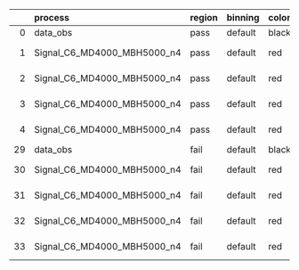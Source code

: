 |    | process                     | region   | binning   | color   | process_type   |   scale | variation   | source_filename                                                      | source_histname    | alias                       | title     |   combine_idx |     lnN |   shapes | syst_type   | direction   | variation_alias   |
|---:|:----------------------------|:---------|:----------|:--------|:---------------|--------:|:------------|:---------------------------------------------------------------------|:-------------------|:----------------------------|:----------|--------------:|--------:|---------:|:------------|:------------|:------------------|
|  0 | data_obs                    | pass     | default   | black   | DATA           |       1 | nominal     | ./histograms_for_2DAlphabet_v18//BH_Data.root                        | hpass              | Data                        | Data      |           nan | nan     |      nan | nan         | nan         | nan               |
|  1 | Signal_C6_MD4000_MBH5000_n4 | pass     | default   | red     | SIGNAL         |       1 | lumi        | ./histograms_for_2DAlphabet_v18//BH_Signal_C6_MD4000_MBH5000_n4.root | hpass              | Signal_C6_MD4000_MBH5000_n4 | BH signal |           nan |   1.016 |      nan | lnN         | nan         | nan               |
|  2 | Signal_C6_MD4000_MBH5000_n4 | pass     | default   | red     | SIGNAL         |       1 | SVM         | ./histograms_for_2DAlphabet_v18//BH_Signal_C6_MD4000_MBH5000_n4.root | hpass_SVMsyst_up   | Signal_C6_MD4000_MBH5000_n4 | BH signal |           nan | nan     |        1 | shapes      | Up          | SVMsyst           |
|  3 | Signal_C6_MD4000_MBH5000_n4 | pass     | default   | red     | SIGNAL         |       1 | SVM         | ./histograms_for_2DAlphabet_v18//BH_Signal_C6_MD4000_MBH5000_n4.root | hpass_SVMsyst_down | Signal_C6_MD4000_MBH5000_n4 | BH signal |           nan | nan     |        1 | shapes      | Down        | SVMsyst           |
|  4 | Signal_C6_MD4000_MBH5000_n4 | pass     | default   | red     | SIGNAL         |       1 | nominal     | ./histograms_for_2DAlphabet_v18//BH_Signal_C6_MD4000_MBH5000_n4.root | hpass              | Signal_C6_MD4000_MBH5000_n4 | BH signal |           nan | nan     |      nan | nan         | nan         | nan               |
| 29 | data_obs                    | fail     | default   | black   | DATA           |       1 | nominal     | ./histograms_for_2DAlphabet_v18//BH_Data.root                        | hfail              | Data                        | Data      |           nan | nan     |      nan | nan         | nan         | nan               |
| 30 | Signal_C6_MD4000_MBH5000_n4 | fail     | default   | red     | SIGNAL         |       1 | lumi        | ./histograms_for_2DAlphabet_v18//BH_Signal_C6_MD4000_MBH5000_n4.root | hfail              | Signal_C6_MD4000_MBH5000_n4 | BH signal |           nan |   1.016 |      nan | lnN         | nan         | nan               |
| 31 | Signal_C6_MD4000_MBH5000_n4 | fail     | default   | red     | SIGNAL         |       1 | SVM         | ./histograms_for_2DAlphabet_v18//BH_Signal_C6_MD4000_MBH5000_n4.root | hfail_SVMsyst_up   | Signal_C6_MD4000_MBH5000_n4 | BH signal |           nan | nan     |        1 | shapes      | Up          | SVMsyst           |
| 32 | Signal_C6_MD4000_MBH5000_n4 | fail     | default   | red     | SIGNAL         |       1 | SVM         | ./histograms_for_2DAlphabet_v18//BH_Signal_C6_MD4000_MBH5000_n4.root | hfail_SVMsyst_down | Signal_C6_MD4000_MBH5000_n4 | BH signal |           nan | nan     |        1 | shapes      | Down        | SVMsyst           |
| 33 | Signal_C6_MD4000_MBH5000_n4 | fail     | default   | red     | SIGNAL         |       1 | nominal     | ./histograms_for_2DAlphabet_v18//BH_Signal_C6_MD4000_MBH5000_n4.root | hfail              | Signal_C6_MD4000_MBH5000_n4 | BH signal |           nan | nan     |      nan | nan         | nan         | nan               |